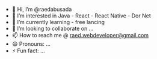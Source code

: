 - 👋 Hi, I’m @raedabusada
- 👀 I’m interested in Java - React - React Native - Dor Net
- 🌱 I’m currently learning - free lancing
- 💞️ I’m looking to collaborate on ...
- 📫 How to reach me @ raed.webdeveloper@gmail.com
- 😄 Pronouns: ...
- ⚡ Fun fact: ...

<!---
raedabusada/raedabusada is a ✨ special ✨ repository because its `README.md` (this file) appears on your GitHub profile.
You can click the Preview link to take a look at your changes.
--->
